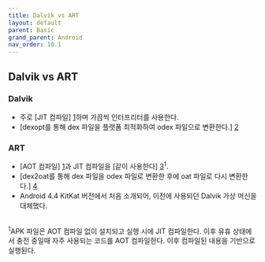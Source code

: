 ```yaml
---
title: Dalvik vs ART
layout: default
parent: Basic
grand_parent: Android
nav_order: 10.1
---
```


## Dalvik vs ART
### Dalvik
- 주로 [JIT 컴파일] [1]하며 가끔씩 인터프리터를 사용한다.<br/>
- [dexopt를 통해 dex 파일을 플랫폼 최적화하여 odex 파일으로 변환한다.] [2]<br/>


### ART
- [AOT 컴파일] [1]과 JIT 컴파일을 [같이 사용한다] [3]<sup>1</sup>.<br/>
- [dex2oat를 통해 dex 파일을 odex 파일로 변환한 후에 oat 파일로 다시 변환한다.] [4]<br/>
- Android 4.4 KitKat 버전에서 처음 소개되어, 이전에 사용되던 Dalvik 가상 머신을 대체했다.<br/><br/>

<sup>1</sup>APK 파일은 AOT 컴파일 없이 설치되고 실행 시에 JIT 컴파일한다. 이후 유휴 상태에서 충전 중일때 자주 사용되는 코드를 AOT 컴파일한다. 이후 컴파일된 내용을 기반으로 실행된다.<br/>

[1]: /docs/summary/etc/jit%20vs%20aot.html
[2]: https://brunch.co.kr/@mystoryg/81
[3]: https://source.android.com/docs/core/runtime/configure?hl=ko
[4]: https://brunch.co.kr/@mystoryg/82

